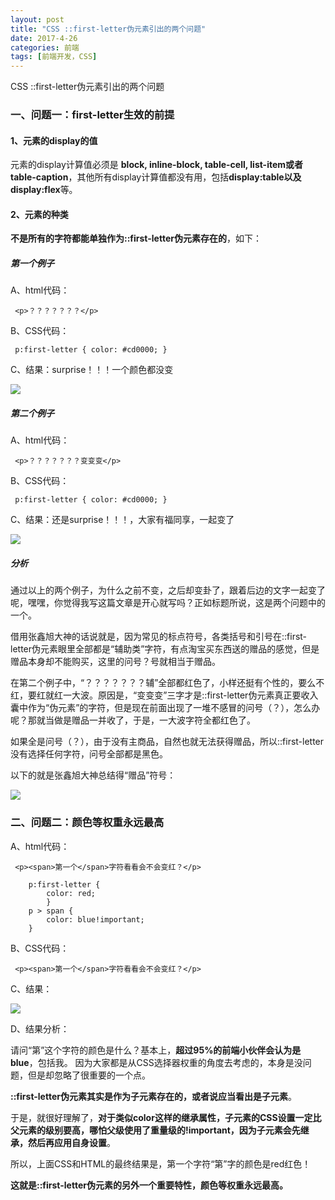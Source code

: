 ```yaml
---
layout: post
title: "CSS ::first-letter伪元素引出的两个问题"
date: 2017-4-26
categories: 前端
tags: [前端开发，CSS]
---
```


CSS ::first-letter伪元素引出的两个问题

<!-- more -->

### 一、问题一：first-letter生效的前提


#### 1、元素的display的值

元素的display计算值必须是 **block, inline-block, table-cell, list-item或者table-caption**，其他所有display计算值都没有用，包括**display:table以及display:flex**等。

#### 2、元素的种类

**不是所有的字符都能单独作为::first-letter伪元素存在的**，如下：

##### 第一个例子

A、html代码：

     <p>？？？？？？？</p>

B、CSS代码：

     p:first-letter { color: #cd0000; }

C、结果：surprise！！！一个颜色都没变

![](http://i2.muimg.com/567571/788e2daea1c5b885.png)

##### 第二个例子

A、html代码：

     <p>？？？？？？？变变变</p>

B、CSS代码：

     p:first-letter { color: #cd0000; }

C、结果：还是surprise！！！，大家有福同享，一起变了

![](http://i4.buimg.com/567571/b75040cb60b49084.png)


##### 分析

通过以上的两个例子，为什么之前不变，之后却变卦了，跟着后边的文字一起变了呢，嘿嘿，你觉得我写这篇文章是开心就写吗？正如标题所说，这是两个问题中的一个。

借用张鑫旭大神的话说就是，因为常见的标点符号，各类括号和引号在::first-letter伪元素眼里全部都是“辅助类”字符，有点淘宝买东西送的赠品的感觉，但是赠品本身却不能购买，这里的问号？号就相当于赠品。

在第二个例子中，“？？？？？？？辅”全部都红色了，小样还挺有个性的，要么不红，要红就红一大波。原因是，“变变变”三字才是::first-letter伪元素真正要收入囊中作为“伪元素”的字符，但是现在前面出现了一堆不感冒的问号（？），怎么办呢？那就当做是赠品一并收了，于是，一大波字符全都红色了。

如果全是问号（？），由于没有主商品，自然也就无法获得赠品，所以::first-letter没有选择任何字符，问号全部都是黑色。

以下的就是张鑫旭大神总结得“赠品”符号：


![](http://i4.buimg.com/567571/d1bedf1a065d33ab.png)


### 二、问题二：颜色等权重永远最高

A、html代码：

     <p><span>第一个</span>字符看看会不会变红？</p>

        p:first-letter {
     		color: red;
			}
		p > span {
    		color: blue!important;
		}

B、CSS代码：

     <p><span>第一个</span>字符看看会不会变红？</p>

C、结果：

![](http://i2.muimg.com/567571/0f4a727654f4aad9.png)

D、结果分析：

请问“第”这个字符的颜色是什么？基本上，**超过95%的前端小伙伴会认为是blue**，包括我。
因为大家都是从CSS选择器权重的角度去考虑的，本身是没问题，但是却忽略了很重要的一个点。

**::first-letter伪元素其实是作为子元素存在的，或者说应当看出是子元素**。

于是，就很好理解了，**对于类似color这样的继承属性，子元素的CSS设置一定比父元素的级别要高，哪怕父级使用了重量级的!important，因为子元素会先继承，然后再应用自身设置**。

所以，上面CSS和HTML的最终结果是，第一个字符“第”字的颜色是red红色！

**这就是::first-letter伪元素的另外一个重要特性，颜色等权重永远最高。**